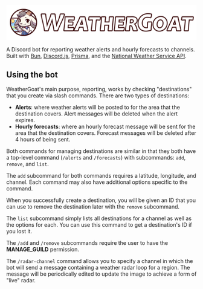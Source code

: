 <div align="center">
	<img src="./art/hero.png" alt="WeatherGoat Banner" title="WeatherGoat">
</div>

A Discord bot for reporting weather alerts and hourly forecasts to channels. Built with [Bun](https://bun.sh/), [Discord.js](https://discord.js.org/), [Prisma](https://www.prisma.io/), and the [National Weather Service API](https://www.weather.gov/documentation/services-web-api).

## Using the bot

WeatherGoat's main purpose, reporting, works by checking "destinations" that you create via slash commands. There are two types of destinations:

- **Alerts**: where weather alerts will be posted to for the area that the destination covers. Alert messages will be deleted when the alert expires.
- **Hourly forecasts**: where an hourly forecast message will be sent for the area that the destination covers. Forecast messages will be deleted after 4 hours of being sent.

Both commands for managing destinations are similar in that they both have a top-level command (`/alerts` and `/forecasts`) with subcommands: `add`, `remove`, and `list`.

The `add` subcommand for both commands requires a latitude, longitude, and channel. Each command may also have additional options specific to the command.

When you successfully create a destination, you will be given an ID that you can use to remove the destination later with the `remove` subcommand.

The `list` subcommand simply lists all destinations for a channel as well as the options for each. You can use this command to get a destination's ID if you lost it.

The `/add` and `/remove` subcommands require the user to have the **MANAGE_GUILD** permission.

The `/radar-channel` command allows you to specify a channel in which the bot will send a message containing a weather radar loop for a region. The message will be periodically edited to update the image to achieve a form of "live" radar.
